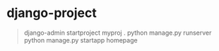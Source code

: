 # django-project

> django-admin startproject myproj .
> python manage.py runserver
> python manage.py startapp homepage